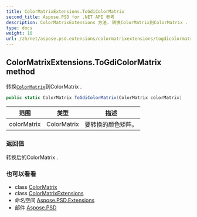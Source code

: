 ```yaml
---
title: ColorMatrixExtensions.ToGdiColorMatrix
second_title: Aspose.PSD for .NET API 参考
description: ColorMatrixExtensions 方法. 转换ColorMatrix到ColorMatrix .
type: docs
weight: 10
url: /zh/net/aspose.psd.extensions/colormatrixextensions/togdicolormatrix/
---
```

## ColorMatrixExtensions.ToGdiColorMatrix method

转换[`ColorMatrix`](../../../aspose.psd/colormatrix/)到ColorMatrix .

```csharp
public static ColorMatrix ToGdiColorMatrix(ColorMatrix colorMatrix)
```

| 范围 | 类型 | 描述 |
| --- | --- | --- |
| colorMatrix | ColorMatrix | 要转换的颜色矩阵。 |

### 返回值

转换后的ColorMatrix .

### 也可以看看

* class [ColorMatrix](../../../aspose.psd/colormatrix/)
* class [ColorMatrixExtensions](../)
* 命名空间 [Aspose.PSD.Extensions](../../colormatrixextensions/)
* 部件 [Aspose.PSD](../../../)


